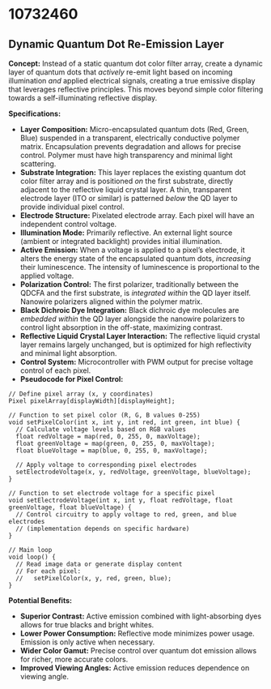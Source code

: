 # 10732460

## Dynamic Quantum Dot Re-Emission Layer

**Concept:** Instead of a static quantum dot color filter array, create a dynamic layer of quantum dots that *actively* re-emit light based on incoming illumination *and* applied electrical signals, creating a true emissive display that leverages reflective principles. This moves beyond simple color filtering towards a self-illuminating reflective display.

**Specifications:**

*   **Layer Composition:** Micro-encapsulated quantum dots (Red, Green, Blue) suspended in a transparent, electrically conductive polymer matrix.  Encapsulation prevents degradation and allows for precise control. Polymer must have high transparency and minimal light scattering.
*   **Substrate Integration:**  This layer replaces the existing quantum dot color filter array and is positioned *on* the first substrate, directly adjacent to the reflective liquid crystal layer.  A thin, transparent electrode layer (ITO or similar) is patterned *below* the QD layer to provide individual pixel control.
*   **Electrode Structure:** Pixelated electrode array. Each pixel will have an independent control voltage.
*   **Illumination Mode:**  Primarily reflective.  An external light source (ambient or integrated backlight) provides initial illumination.  
*   **Active Emission:** When a voltage is applied to a pixel’s electrode, it alters the energy state of the encapsulated quantum dots, *increasing* their luminescence.  The intensity of luminescence is proportional to the applied voltage.
*   **Polarization Control:**  The first polarizer, traditionally between the QDCFA and the first substrate, is *integrated within* the QD layer itself. Nanowire polarizers aligned within the polymer matrix.
*   **Black Dichroic Dye Integration:** Black dichroic dye molecules are *embedded within* the QD layer alongside the nanowire polarizers to control light absorption in the off-state, maximizing contrast.
*   **Reflective Liquid Crystal Layer Interaction:** The reflective liquid crystal layer remains largely unchanged, but is optimized for high reflectivity and minimal light absorption.
*   **Control System:** Microcontroller with PWM output for precise voltage control of each pixel.
*   **Pseudocode for Pixel Control:**

```
// Define pixel array (x, y coordinates)
Pixel pixelArray[displayWidth][displayHeight];

// Function to set pixel color (R, G, B values 0-255)
void setPixelColor(int x, int y, int red, int green, int blue) {
  // Calculate voltage levels based on RGB values
  float redVoltage = map(red, 0, 255, 0, maxVoltage);
  float greenVoltage = map(green, 0, 255, 0, maxVoltage);
  float blueVoltage = map(blue, 0, 255, 0, maxVoltage);

  // Apply voltage to corresponding pixel electrodes
  setElectrodeVoltage(x, y, redVoltage, greenVoltage, blueVoltage);
}

// Function to set electrode voltage for a specific pixel
void setElectrodeVoltage(int x, int y, float redVoltage, float greenVoltage, float blueVoltage) {
  // Control circuitry to apply voltage to red, green, and blue electrodes
  // (implementation depends on specific hardware)
}

// Main loop
void loop() {
  // Read image data or generate display content
  // For each pixel:
  //   setPixelColor(x, y, red, green, blue);
}
```

**Potential Benefits:**

*   **Superior Contrast:**  Active emission combined with light-absorbing dyes allows for true blacks and bright whites.
*   **Lower Power Consumption:**  Reflective mode minimizes power usage. Emission is only active when necessary.
*   **Wider Color Gamut:**  Precise control over quantum dot emission allows for richer, more accurate colors.
*   **Improved Viewing Angles:** Active emission reduces dependence on viewing angle.